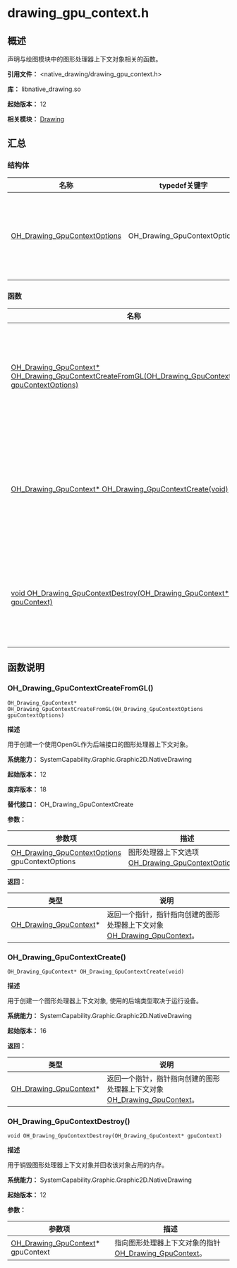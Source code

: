 # drawing_gpu_context.h

## 概述

声明与绘图模块中的图形处理器上下文对象相关的函数。

**引用文件：** <native_drawing/drawing_gpu_context.h>

**库：** libnative_drawing.so

**起始版本：** 12

**相关模块：** [Drawing](capi-drawing.md)

## 汇总

### 结构体

| 名称 | typedef关键字 | 描述 |
| -- | -- | -- |
| [OH_Drawing_GpuContextOptions](capi-oh-drawing-gpucontextoptions.md) | OH_Drawing_GpuContextOptions | 定义有关图形处理器上下文的选项。 |

### 函数

| 名称 | 描述 |
| -- | -- |
| [OH_Drawing_GpuContext* OH_Drawing_GpuContextCreateFromGL(OH_Drawing_GpuContextOptions gpuContextOptions)](#oh_drawing_gpucontextcreatefromgl) | 用于创建一个使用OpenGL作为后端接口的图形处理器上下文对象。 |
| [OH_Drawing_GpuContext* OH_Drawing_GpuContextCreate(void)](#oh_drawing_gpucontextcreate) | 用于创建一个图形处理器上下文对象, 使用的后端类型取决于运行设备。 |
| [void OH_Drawing_GpuContextDestroy(OH_Drawing_GpuContext* gpuContext)](#oh_drawing_gpucontextdestroy) | 用于销毁图形处理器上下文对象并回收该对象占用的内存。 |

## 函数说明

### OH_Drawing_GpuContextCreateFromGL()

```
OH_Drawing_GpuContext* OH_Drawing_GpuContextCreateFromGL(OH_Drawing_GpuContextOptions gpuContextOptions)
```

**描述**

用于创建一个使用OpenGL作为后端接口的图形处理器上下文对象。

**系统能力：** SystemCapability.Graphic.Graphic2D.NativeDrawing

**起始版本：** 12

**废弃版本：** 18

**替代接口：** OH_Drawing_GpuContextCreate


**参数：**

| 参数项 | 描述 |
| -- | -- |
| [OH_Drawing_GpuContextOptions](capi-oh-drawing-gpucontextoptions.md) gpuContextOptions | 图形处理器上下文选项[OH_Drawing_GpuContextOptions](capi-oh-drawing-gpucontextoptions.md)。 |

**返回：**

| 类型 | 说明 |
| -- | -- |
| [OH_Drawing_GpuContext](capi-oh-drawing-gpucontext.md)* | 返回一个指针，指针指向创建的图形处理器上下文对象[OH_Drawing_GpuContext](capi-oh-drawing-gpucontext.md)。 |

### OH_Drawing_GpuContextCreate()

```
OH_Drawing_GpuContext* OH_Drawing_GpuContextCreate(void)
```

**描述**

用于创建一个图形处理器上下文对象, 使用的后端类型取决于运行设备。

**系统能力：** SystemCapability.Graphic.Graphic2D.NativeDrawing

**起始版本：** 16

**返回：**

| 类型 | 说明 |
| -- | -- |
| [OH_Drawing_GpuContext](capi-oh-drawing-gpucontext.md)* | 返回一个指针，指针指向创建的图形处理器上下文对象[OH_Drawing_GpuContext](capi-oh-drawing-gpucontext.md)。 |

### OH_Drawing_GpuContextDestroy()

```
void OH_Drawing_GpuContextDestroy(OH_Drawing_GpuContext* gpuContext)
```

**描述**

用于销毁图形处理器上下文对象并回收该对象占用的内存。

**系统能力：** SystemCapability.Graphic.Graphic2D.NativeDrawing

**起始版本：** 12


**参数：**

| 参数项 | 描述 |
| -- | -- |
| [OH_Drawing_GpuContext](capi-oh-drawing-gpucontext.md)* gpuContext | 指向图形处理器上下文对象的指针[OH_Drawing_GpuContext](capi-oh-drawing-gpucontext.md)。 |


